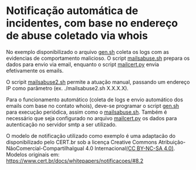 # Notificação automática de incidentes, com base no endereço de abuse coletado via whois

No exemplo disponibilizado o arquivo [gen.sh](https://github.com/saraivacode/aut_nofify_incident/blob/master/gen.sh) coleta os logs com as evidencias de comportamento malicioso. O script [mailsabuse.sh](https://github.com/saraivacode/aut_nofify_incident/blob/master/mailsabuse.sh) prepara os dados para envio via email, enquanto o script [mailcert.py](https://github.com/saraivacode/aut_nofify_incident/blob/master/mailcert.py) envia efetivamente os emails.

O scripit [mailsabuse2.sh](https://github.com/saraivacode/aut_nofify_incident/blob/master/mailsabuse2.sh) permite a atuação manual, passando um endereço IP como parâmetro (ex. ./mailsabuse2.sh X.X.X.X).

Para o funcionamento automático (coleta de logs e envio automático dos emails com base no contato whois), deve-se programar o script
[gen.sh](https://github.com/saraivacode/aut_nofify_incident/blob/master/gen.sh) para execução periódica, assim como o [mailsabuse.sh](https://github.com/saraivacode/aut_nofify_incident/blob/master/mailsabuse.sh). Também é necessário que seja configurado no arquivo [mailcert.py](https://github.com/saraivacode/aut_nofify_incident/blob/master/mailcert.py) os dados para autenticação no servidor smtp a ser utilizado.

O modelo de notificação utilizado como exemplo é uma adaptacão do disponibilizado pelo CERT.br sob a licença Creative Commons Atribuição-NãoComercial-CompartilhaIgual 4.0 Internacional[(CC BY-NC-SA 4.0)](https://creativecommons.org/licenses/by-nc-sa/4.0/deed.pt_BR). Modelos originais em: https://www.cert.br/docs/whitepapers/notificacoes/#8.2
